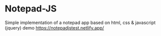 # Notepad-JS
Simple implementation of a notepad app based on html, css & javascript (jquery)
demo
https://notepadjstest.netlify.app/
